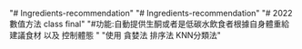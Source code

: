 "# Ingredients-recommendation" 
"# Ingredients-recommendation" 
"# 2022 數值方法 class final"
"#功能:自動提供生酮或者是低碳水飲食者根據自身體重給建議食材 以及 控制體態 "
"使用 貪婪法 排序法 KNN分類法"
